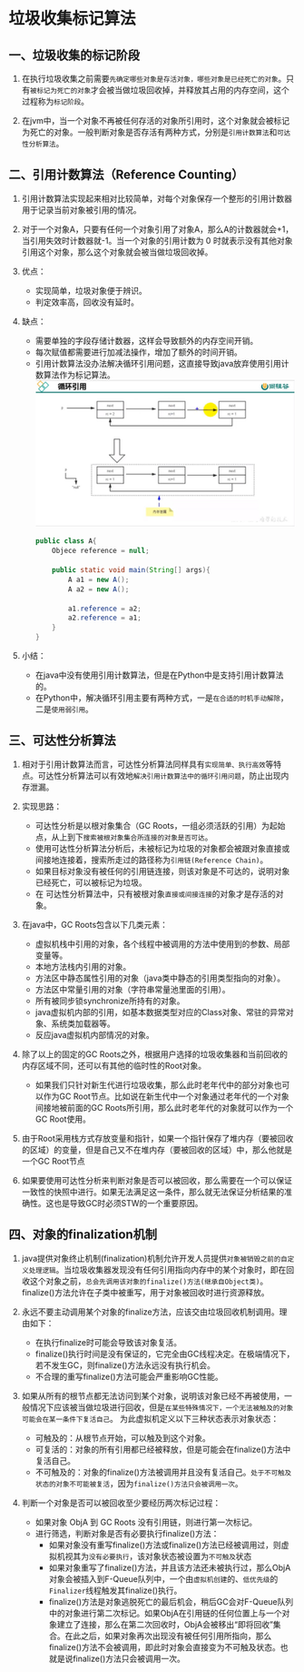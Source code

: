 # 垃圾收集标记算法

## 一、垃圾收集的标记阶段

1. 在执行垃圾收集之前需要`先确定哪些对象是存活对象，哪些对象是已经死亡的对象`。只有`被标记为死亡的对象`才会被当做垃圾回收掉，并释放其占用的内存空间，这个过程称为`标记阶段`。

2. 在jvm中，当一个对象不再被任何存活的对象所引用时，这个对象就会被标记为死亡的对象。一般判断对象是否存活有两种方式，分别是`引用计数算法`和`可达性分析算法`。

## 二、引用计数算法（Reference Counting）

1. 引用计数算法实现起来相对比较简单，对每个对象保存一个整形的引用计数器用于记录当前对象被引用的情况。

2. 对于一个对象A，只要有任何一个对象引用了对象A，那么A的计数器就会+1，当引用失效时计数器就-1。当一个对象的引用计数为 0 时就表示没有其他对象引用这个对象，那么这个对象就会被当做垃圾回收掉。

3. 优点：
    - 实现简单，垃圾对象便于辨识。
    - 判定效率高，回收没有延时。

4. 缺点：
    - 需要单独的字段存储计数器，这样会导致额外的内存空间开销。
    - 每次赋值都需要进行加减法操作，增加了额外的时间开销。
    - 引用计数算法没办法解决循环引用问题，这直接导致java放弃使用引用计数算法作为标记算法。![循环引用](./img/循环引用.jpg)
        ```java
        public class A{
            Objece reference = null;
            
            public static void main(String[] args){
                A a1 = new A();
                A a2 = new A();

                a1.reference = a2;
                a2.reference = a1;
            }
        } 
        ```
5. 小结：
    - 在java中没有使用引用计数算法，但是在Python中是支持引用计数算法的。
    - 在Python中，解决循环引用主要有两种方式，一是`在合适的时机手动解除`，二是`使用弱引用`。

## 三、可达性分析算法

1. 相对于引用计数算法而言，可达性分析算法同样具有`实现简单、执行高效`等特点。可达性分析算法可以有效地`解决引用计数算法中的循环引用问题`，防止出现内存泄漏。

2. 实现思路：
    - 可达性分析是以根对象集合（GC Roots，一组必须活跃的引用）为起始点，从上到下`搜索被根对象集合所连接的对象是否可达`。
    - 使用可达性分析算法分析后，未被标记为垃圾的对象都会被跟对象直接或间接地连接着，搜索所走过的路径称为`引用链(Reference Chain)`。
    - 如果目标对象没有被任何的引用链连接，则该对象是不可达的，说明对象已经死亡，可以被标记为垃圾。
    - 在 可达性分析算法中，只有被根对象`直接或间接连接`的对象才是存活的对象。

3. 在java中，GC Roots包含以下几类元素：
    - 虚拟机栈中引用的对象，各个线程中被调用的方法中使用到的参数、局部变量等。
    - 本地方法栈内引用的对象。
    - 方法区中静态属性引用的对象（java类中静态的引用类型指向的对象）。
    - 方法区中常量引用的对象（字符串常量池里面的引用）。
    - 所有被同步锁synchronize所持有的对象。
    - java虚拟机内部的引用，如基本数据类型对应的Class对象、常驻的异常对象、系统类加载器等。
    - 反应java虚拟机内部情况的对象。

4. 除了以上的固定的GC Roots之外，根据用户选择的垃圾收集器和当前回收的内存区域不同，还可以有其他的临时性的Root对象。
    - 如果我们只针对新生代进行垃圾收集，那么此时老年代中的部分对象也可以作为GC Root节点。比如说在新生代中一个对象通过老年代的一个对象间接地被前面的GC Roots所引用，那么此时老年代的对象就可以作为一个GC Root使用。

5. 由于Root采用栈方式存放变量和指针，如果一个指针保存了堆内存（要被回收的区域）的变量，但是自己又不在堆内存（要被回收的区域）中，那么他就是一个GC Root节点

6. 如果要使用可达性分析来判断对象是否可以被回收，那么需要在一个可以保证一致性的快照中进行。如果无法满足这一条件，那么就无法保证分析结果的准确性。这也是导致GC时必须STW的一个重要原因。

## 四、对象的finalization机制

1. java提供对象终止机制(finalization)机制允许开发人员提供`对象被销毁之前的自定义处理逻辑`。当垃圾收集器发现没有任何引用指向内存中的某个对象时，即在回收这个对象之前，`总会先调用该对象的finalize()方法(继承自Object类)`。finalize()方法允许在子类中被重写，用于对象被回收时进行资源释放。

2. 永远不要主动调用某个对象的finalize方法，应该交由垃圾回收机制调用。理由如下：
    - 在执行finalize时可能会导致该对象复活。
    - finalize()执行时间是没有保证的，它完全由GC线程决定。在极端情况下，若不发生GC，则finalize()方法永远没有执行机会。
    - 不合理的重写finalize()方法可能会严重影响GC性能。

3. 如果从所有的根节点都无法访问到某个对象，说明该对象已经不再被使用，一般情况下应该被当做垃圾进行回收，但是`在某些特殊情况下，一个无法被触及的对象可能会在某一条件下复活自己`。 为此虚拟机定义以下三种状态表示对象状态：
    - 可触及的：从根节点开始，可以触及到这个对象。
    - 可复活的：对象的所有引用都已经被释放，但是可能会在finalize()方法中复活自己。
    - 不可触及的：对象的finalize()方法被调用并且没有复活自己。`处于不可触及状态的对象不可能被复活`，因为`finalize()方法只会被调用一次`。

4. 判断一个对象是否可以被回收至少要经历两次标记过程：
    - 如果对象 ObjA 到 GC Roots 没有引用链，则进行第一次标记。
    - 进行筛选，判断对象是否有必要执行finalize()方法：
        - 如果对象没有重写finalize()方法或finalize()方法已经被调用过，则虚拟机视其为`没有必要执行`，该对象状态被设置为`不可触及`状态
        - 如果对象重写了finalize()方法，并且该方法还未被执行过，那么ObjA对象会被插入到F-Queue队列中，一个由`虚拟机创建`的、`低优先级`的`Finalizer`线程触发其finalize()执行。
        - finalize()方法是对象逃脱死亡的最后机会，稍后GC会对F-Queue队列中的对象进行第二次标记。如果ObjA在引用链的任何位置上与一个对象建立了连接，那么在第二次回收时，ObjA会被移出“即将回收”集合。在此之后，如果对象再次出现没有被任何引用所指向，那么finalize()方法不会被调用，即此时对象会直接变为不可触及状态。也就是说finalize()方法只会被调用一次。